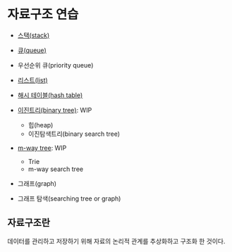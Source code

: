 # 자료구조 연습

- [스택(stack)](stack/)

- [큐(queue)](queue/)

- 우선순위 큐(priority queue)

- [리스트(list)](list/)

- [해시 테이블(hash table)](hashtable/)

- [이진트리(binary tree)](binary-tree/): WIP
  - 힙(heap)
  - 이진탐색트리(binary search tree)

- [m-way tree](m-way-tree/): WIP
  - Trie
  - m-way search tree

- 그래프(graph)

- 그래프 탐색(searching tree or graph)

## 자료구조란

데이터를 관리하고 저장하기 위해 자료의 논리적 관계를 추상화하고 구조화 한 것이다.
